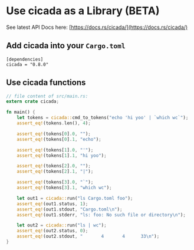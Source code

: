 # Use cicada as a Library (BETA)

See latest API Docs here: [https://docs.rs/cicada/](https://docs.rs/cicada/)

## Add cicada into your `Cargo.toml`

```
[dependencies]
cicada = "0.8.0"
```

## Use cicada functions

```rust
// file content of src/main.rs:
extern crate cicada;

fn main() {
    let tokens = cicada::cmd_to_tokens("echo 'hi yoo' | `which wc`");
    assert_eq!(tokens.len(), 4);

    assert_eq!(tokens[0].0, "");
    assert_eq!(tokens[0].1, "echo");

    assert_eq!(tokens[1].0, "'");
    assert_eq!(tokens[1].1, "hi yoo");

    assert_eq!(tokens[2].0, "");
    assert_eq!(tokens[2].1, "|");

    assert_eq!(tokens[3].0, "`");
    assert_eq!(tokens[3].1, "which wc");

    let out1 = cicada::run("ls Cargo.toml foo");
    assert_eq!(out1.status, 1);
    assert_eq!(out1.stdout, "Cargo.toml\n");
    assert_eq!(out1.stderr, "ls: foo: No such file or directory\n");

    let out2 = cicada::run("ls | wc");
    assert_eq!(out2.status, 0);
    assert_eq!(out2.stdout, "       4       4      33\n");
}
```
